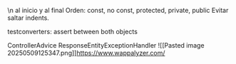 \n al inicio y al final
Orden: const, no const, protected, private, public
Evitar saltar indents.

testconverters: assert between both objects

ControllerAdvice
ResponseEntityExceptionHandler
![[Pasted image 20250509125347.png]]https://www.wappalyzer.com/